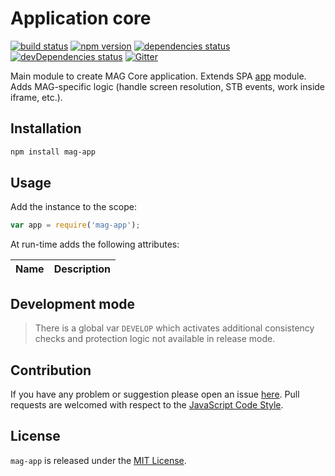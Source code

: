 Application core
================

[![build status](https://img.shields.io/travis/magsdk/app.svg?style=flat-square)](https://travis-ci.org/magsdk/app)
[![npm version](https://img.shields.io/npm/v/mag-app.svg?style=flat-square)](https://www.npmjs.com/package/mag-app)
[![dependencies status](https://img.shields.io/david/magsdk/app.svg?style=flat-square)](https://david-dm.org/magsdk/app)
[![devDependencies status](https://img.shields.io/david/dev/magsdk/app.svg?style=flat-square)](https://david-dm.org/magsdk/app?type=dev)
[![Gitter](https://img.shields.io/badge/gitter-join%20chat-blue.svg?style=flat-square)](https://gitter.im/DarkPark/magsdk)


Main module to create MAG Core application.
Extends SPA [app](https://github.com/spasdk/app) module.
Adds MAG-specific logic (handle screen resolution, STB events, work inside iframe, etc.).


## Installation ##

```bash
npm install mag-app
```


## Usage ##

Add the instance to the scope:

```js
var app = require('mag-app');
```

At run-time adds the following attributes:

 Name               | Description
--------------------|-------------


## Development mode ##

> There is a global var `DEVELOP` which activates additional consistency checks and protection logic not available in release mode.


## Contribution ##

If you have any problem or suggestion please open an issue [here](https://github.com/magsdk/app/issues).
Pull requests are welcomed with respect to the [JavaScript Code Style](https://github.com/DarkPark/jscs).


## License ##

`mag-app` is released under the [MIT License](license.md).
